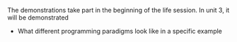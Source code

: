 The demonstrations take part in the beginning of the life session. In unit 3, it will be demonstrated
- What different programming paradigms look like in a specific example 
